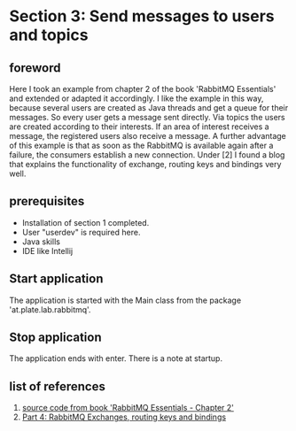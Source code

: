 # Section 3: Send messages to users and topics
## foreword
Here I took an example from chapter 2 of the book 'RabbitMQ Essentials' and extended or adapted it accordingly. I like the example in this way, because several users are created as Java threads and get a queue for their messages. So every user gets a message sent directly. Via topics the users are created according to their interests. If an area of interest receives a message, the registered users also receive a message. A further advantage of this example is that as soon as the RabbitMQ is available again after a failure, the consumers establish a new connection.
Under [2] I found a blog that explains the functionality of exchange, routing keys and bindings very well.

## prerequisites
* Installation of section 1 completed.
* User "userdev" is required here.
* Java skills
* IDE like Intellij 

## Start application
The application is started with the Main class from the package 'at.plate.lab.rabbitmq'.

## Stop application
The application ends with enter. There is a note at startup.


## list of references
1. [source code from book 'RabbitMQ Essentials - Chapter 2'](https://github.com/tolyo/rabbitmq-essentials/tree/master/ch02)
2. [Part 4: RabbitMQ Exchanges, routing keys and bindings](https://www.cloudamqp.com/blog/2015-09-03-part4-rabbitmq-for-beginners-exchanges-routing-keys-bindings.html)
